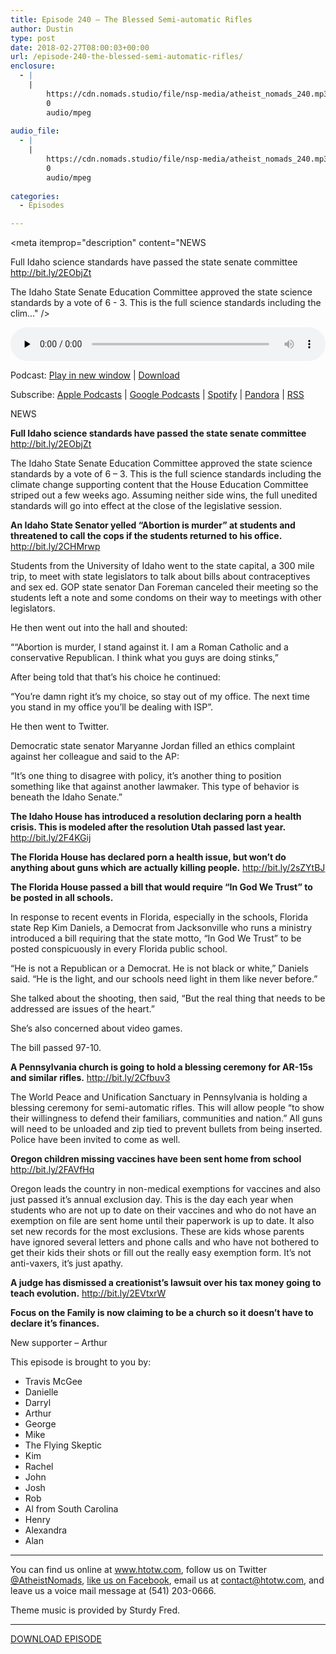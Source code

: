 ```yaml
---
title: Episode 240 – The Blessed Semi-automatic Rifles
author: Dustin
type: post
date: 2018-02-27T08:00:03+00:00
url: /episode-240-the-blessed-semi-automatic-rifles/
enclosure:
  - |
    |
        https://cdn.nomads.studio/file/nsp-media/atheist_nomads_240.mp3
        0
        audio/mpeg
        
audio_file:
  - |
    |
        https://cdn.nomads.studio/file/nsp-media/atheist_nomads_240.mp3
        0
        audio/mpeg
        
categories:
  - Episodes

---
```

<div itemscope itemtype="http://schema.org/AudioObject">
  <meta itemprop="name" content="Episode 240 &#8211; The Blessed Semi-automatic Rifles" />
  
  <meta itemprop="uploadDate" content="2018-02-27T01:00:03-07:00" />
  
  <meta itemprop="encodingFormat" content="audio/mpeg" />
  
  <meta itemprop="description" content="NEWS

Full Idaho science standards have passed the state senate committee http://bit.ly/2EObjZt

The Idaho State Senate Education Committee approved the state science standards by a vote of 6 - 3. This is the full science standards including the clim..." />
  
  <meta itemprop="contentUrl" content="https://dts.podtrac.com/redirect.mp3/cdn.nomads.studio/file/nsp-media/atheist_nomads_240.mp3" />
  </p> 
  
  <div class="powerpress_player" id="powerpress_player_8503">
    <audio class="wp-audio-shortcode" id="audio-1692-247" preload="none" style="width: 100%;" controls="controls"><source type="audio/mpeg" src="https://dts.podtrac.com/redirect.mp3/cdn.nomads.studio/file/nsp-media/atheist_nomads_240.mp3?_=247" /><a href="https://dts.podtrac.com/redirect.mp3/cdn.nomads.studio/file/nsp-media/atheist_nomads_240.mp3">https://dts.podtrac.com/redirect.mp3/cdn.nomads.studio/file/nsp-media/atheist_nomads_240.mp3</a></audio>
  </div>
</div>

<p class="powerpress_links powerpress_links_mp3">
  Podcast: <a href="https://dts.podtrac.com/redirect.mp3/cdn.nomads.studio/file/nsp-media/atheist_nomads_240.mp3" class="powerpress_link_pinw" target="_blank" title="Play in new window" onclick="return powerpress_pinw('https://htotw.com/?powerpress_pinw=1692-podcast');" rel="nofollow">Play in new window</a> | <a href="https://dts.podtrac.com/redirect.mp3/cdn.nomads.studio/file/nsp-media/atheist_nomads_240.mp3" class="powerpress_link_d" title="Download" rel="nofollow" download="atheist_nomads_240.mp3">Download</a>
</p>

<p class="powerpress_links powerpress_subscribe_links">
  Subscribe: <a href="https://podcasts.apple.com/us/podcast/humanists-take-on-the-world/id530050098?mt=2&ls=1" class="powerpress_link_subscribe powerpress_link_subscribe_itunes" target="_blank" title="Subscribe on Apple Podcasts" rel="nofollow">Apple Podcasts</a> | <a href="https://www.google.com/podcasts?feed=aHR0cDovL2F0aGVpc3Rub21hZHMubGlic3luLmNvbS9yc3M%3D" class="powerpress_link_subscribe powerpress_link_subscribe_googleplay" target="_blank" title="Subscribe on Google Podcasts" rel="nofollow">Google Podcasts</a> | <a href="https://open.spotify.com/show/3LzK2xZGike6Tc1GEMtMbr?si=LieN9SNuTpq96smuaUsH8A" class="powerpress_link_subscribe powerpress_link_subscribe_spotify" target="_blank" title="Subscribe on Spotify" rel="nofollow">Spotify</a> | <a href="https://www.pandora.com/podcast/atheist-nomads/PC:10122?corr=62071012&part=ug" class="powerpress_link_subscribe powerpress_link_subscribe_pandora" target="_blank" title="Subscribe on Pandora" rel="nofollow">Pandora</a> | <a href="https://htotw.com/feed/podcast/" class="powerpress_link_subscribe powerpress_link_subscribe_rss" target="_blank" title="Subscribe via RSS" rel="nofollow">RSS</a>
</p>

<center>
</center>NEWS

**Full Idaho science standards have passed the state senate committee** <a href="http://bit.ly/2EObjZt" target="_blank" rel="noopener">http://bit.ly/2EObjZt</a>

The Idaho State Senate Education Committee approved the state science standards by a vote of 6 &#8211; 3. This is the full science standards including the climate change supporting content that the House Education Committee striped out a few weeks ago. Assuming neither side wins, the full unedited standards will go into effect at the close of the legislative session.

**An Idaho State Senator yelled &#8220;Abortion is murder&#8221; at students and threatened to call the cops if the students returned to his office.** <a href="http://bit.ly/2CHMrwp" target="_blank" rel="noopener">http://bit.ly/2CHMrwp</a>

Students from the University of Idaho went to the state capital, a 300 mile trip, to meet with state legislators to talk about bills about contraceptives and sex ed. GOP state senator Dan Foreman canceled their meeting so the students left a note and some condoms on their way to meetings with other legislators.

He then went out into the hall and shouted:

““Abortion is murder, I stand against it. I am a Roman Catholic and a conservative Republican. I think what you guys are doing stinks,”

After being told that that’s his choice he continued:

“You’re damn right it’s my choice, so stay out of my office. The next time you stand in my office you’ll be dealing with ISP”.

He then went to Twitter.

Democratic state senator Maryanne Jordan filled an ethics complaint against her colleague and said to the AP:

“It’s one thing to disagree with policy, it’s another thing to position something like that against another lawmaker. This type of behavior is beneath the Idaho Senate.”

**The Idaho House has introduced a resolution declaring porn a health crisis. This is modeled after the resolution Utah passed last year.** <a href="http://bit.ly/2F4KGij" target="_blank" rel="noopener">http://bit.ly/2F4KGij</a>

**The Florida House has declared porn a health issue, but won&#8217;t do anything about guns which are actually killing people.** <a href="http://bit.ly/2sZYtBJ" target="_blank" rel="noopener">http://bit.ly/2sZYtBJ</a>

**The Florida House passed a bill that would require &#8220;In God We Trust&#8221; to be posted in all schools.**

In response to recent events in Florida, especially in the schools, Florida state Rep Kim Daniels, a Democrat from Jacksonville who runs a ministry introduced a bill requiring that the state motto, “In God We Trust” to be posted conspicuously in every Florida public school.

&#8220;He is not a Republican or a Democrat. He is not black or white,&#8221; Daniels said. &#8220;He is the light, and our schools need light in them like never before.&#8221;

She talked about the shooting, then said, &#8220;But the real thing that needs to be addressed are issues of the heart.&#8221;

She’s also concerned about video games.

The bill passed 97-10.

**A Pennsylvania church is going to hold a blessing ceremony for AR-15s and similar rifles.** <a href="http://bit.ly/2Cfbuv3" target="_blank" rel="noopener">http://bit.ly/2Cfbuv3</a>

The World Peace and Unification Sanctuary in Pennsylvania is holding a blessing ceremony for semi-automatic rifles. This will allow people &#8220;to show their willingness to defend their familiars, communities and nation.” All guns will need to be unloaded and zip tied to prevent bullets from being inserted. Police have been invited to come as well.

**Oregon children missing vaccines have been sent home from school** <a href="http://bit.ly/2FAVfHq" target="_blank" rel="noopener">http://bit.ly/2FAVfHq</a>

Oregon leads the country in non-medical exemptions for vaccines and also just passed it’s annual exclusion day. This is the day each year when students who are not up to date on their vaccines and who do not have an exemption on file are sent home until their paperwork is up to date. It also set new records for the most exclusions. These are kids whose parents have ignored several letters and phone calls and who have not bothered to get their kids their shots or fill out the really easy exemption form. It’s not anti-vaxers, it’s just apathy.

**A judge has dismissed a creationist&#8217;s lawsuit over his tax money going to teach evolution.** <a href="http://bit.ly/2EVtxrW" target="_blank" rel="noopener">http://bit.ly/2EVtxrW</a>

**Focus on the Family is now claiming to be a church so it doesn&#8217;t have to declare it&#8217;s finances.**

New supporter &#8211; Arthur

This episode is brought to you by:

* Travis McGee  
* Danielle  
* Darryl  
* Arthur  
* George  
* Mike  
* The Flying Skeptic  
* Kim  
* Rachel  
* John  
* Josh  
* Rob  
* Al from South Carolina  
* Henry  
* Alexandra  
* Alan

<hr width="500" />

You can find us online at <a href="https://www.htotw.com/" target="_blank" rel="noopener">www.htotw.com</a>, follow us on Twitter <a href="https://twitter.com/AtheistNomads" target="_blank" rel="noopener">@AtheistNomads</a>, <a href="https://htotw.com/facebook" target="_blank" rel="noopener">like us on Facebook</a>, email us at <contact@htotw.com>, and leave us a voice mail message at (541) 203-0666.

Theme music is provided by Sturdy Fred.

<hr width="”500”" />

[DOWNLOAD EPISODE][1]

 [1]: https://dts.podtrac.com/redirect.mp3/cdn.nomads.studio/file/nsp-media/atheist_nomads_240.mp3